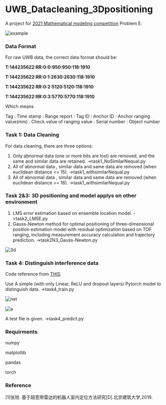 # UWB_Datacleaning_3Dpositioning
A project for [2021 Mathematical modeling competition](https://cpipc.acge.org.cn//cw/detail/4/2c9080147c73b890017c7779e57e07d2) Problem E.

![example](https://github.com/wxiangxiaow/UWB_Datacleaning_3Dpositioning/images/example.png)

### Data Format
For raw UWB data, the correct data format should be:

**T:144235622:RR:0:0:950:950:118:1910**

**T:144235622:RR:0:1:2630:2630:118:1910**

**T:144235622:RR:0:2:5120:5120:118:1910**

**T:144235622:RR:0:3:5770:5770:118:1910**

Which means

Tag : Time stamp : Range report : Tag ID : Anchor ID :  Anchor ranging value(mm) : Check value of ranging value : Serial number : Object number

### Task 1: Data Cleaning

For data cleaning, there are three options:
1) Only abnormal data (one or more bits are lost) are removed, and the same and similar data are retained. ->task1_NoSimilarNequal.py
2) All of abnormal data , similar data and same data are removed (when euclidean distance <= 15). ->task1_withsimilarNequal.py
3) All of abnormal data , similar data and same data are removed (when euclidean distance <= 18). ->task1_withsimilarNequal.py

### Task 2&3: 3D positioning and model applys on other environment
1) LMS error estimation based on ensemble location model. ->task2_LMSE.py
2) Gauss-Newton method for optimal positioning of three-dimensional position estimation model with residual optimization based on TOF ranging, including measurement accuracy calculation and trajectory prediction. ->task2N3_Gauss-Newton.py

![3d](https://github.com/wxiangxiaow/UWB_Datacleaning_3Dpositioning/images/3d.png)

### Task 4: Distinguish interference data
Code reference from [THIS](https://github.com/TerenceChen95/pneumonia-detection-pytorch)

Use A simple (with only Linear, ReLU and dropout layers) Pytorch model to distinguish data. ->task4_train.py

![net](https://github.com/wxiangxiaow/UWB_Datacleaning_3Dpositioning/images/net.png)



![a](https://github.com/wxiangxiaow/UWB_Datacleaning_3Dpositioning/images/Adagrad+15.png)

A test file is given. ->task4_predict.py
### Requirments
numpy

matplotlib

pandas

torch


### Reference
[1]张旭. 基于超宽带雷达的机器人室内定位方法研究[D].北京建筑大学,2019.
